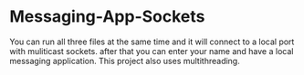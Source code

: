 # Messaging-App-Sockets

You can run all three files at the same time and it will connect to a local port with muliticast sockets. after that you can enter your name and have a local messaging application. This project also uses multithreading.
